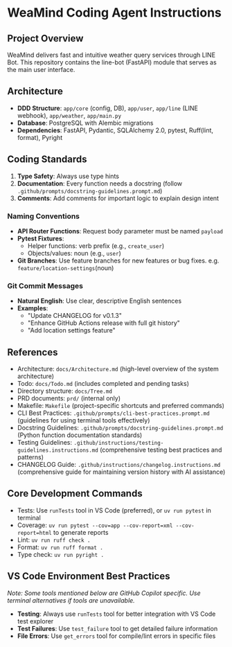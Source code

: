 # WeaMind Coding Agent Instructions

## Project Overview
WeaMind delivers fast and intuitive weather query services through LINE Bot. This repository contains the line-bot (FastAPI) module that serves as the main user interface.

## Architecture
- **DDD Structure**: `app/core` (config, DB), `app/user`, `app/line` (LINE webhook), `app/weather`, `app/main.py`
- **Database**: PostgreSQL with Alembic migrations
- **Dependencies**: FastAPI, Pydantic, SQLAlchemy 2.0, pytest, Ruff(lint, format), Pyright

## Coding Standards
1. **Type Safety**: Always use type hints
2. **Documentation**: Every function needs a docstring (follow `.github/prompts/docstring-guidelines.prompt.md`)
3. **Comments**: Add comments for important logic to explain design intent

### Naming Conventions
- **API Router Functions**: Request body parameter must be named `payload`
- **Pytest Fixtures**:
  - Helper functions: verb prefix (e.g., `create_user`)
  - Objects/values: noun (e.g., `user`)
- **Git Branches**: Use feature branches for new features or bug fixes. e.g. `feature/location-settings`(noun)

### Git Commit Messages
- **Natural English**: Use clear, descriptive English sentences
- **Examples**:
  - "Update CHANGELOG for v0.1.3"
  - "Enhance GitHub Actions release with full git history"
  - "Add location settings feature"

## References
- Architecture: `docs/Architecture.md` (high-level overview of the system architecture)
- Todo: `docs/Todo.md` (includes completed and pending tasks)
- Directory structure: `docs/Tree.md`
- PRD documents: `prd/` (internal only)
- Makefile: `Makefile` (project-specific shortcuts and preferred commands)
- CLI Best Practices: `.github/prompts/cli-best-practices.prompt.md` (guidelines for using terminal tools effectively)
- Docstring Guidelines: `.github/prompts/docstring-guidelines.prompt.md` (Python function documentation standards)
- Testing Guidelines: `.github/instructions/testing-guidelines.instructions.md` (comprehensive testing best practices and patterns)
- CHANGELOG Guide: `.github/instructions/changelog.instructions.md` (comprehensive guide for maintaining version history with AI assistance)

## Core Development Commands
- Tests: Use `runTests` tool in VS Code (preferred), or `uv run pytest` in terminal
- Coverage: `uv run pytest --cov=app --cov-report=xml --cov-report=html` to generate reports
- Lint: `uv run ruff check .`
- Format: `uv run ruff format .`
- Type check: `uv run pyright .`

## VS Code Environment Best Practices
*Note: Some tools mentioned below are GitHub Copilot specific. Use terminal alternatives if tools are unavailable.*
- **Testing**: Always use `runTests` tool for better integration with VS Code test explorer
- **Test Failures**: Use `test_failure` tool to get detailed failure information
- **File Errors**: Use `get_errors` tool for compile/lint errors in specific files
